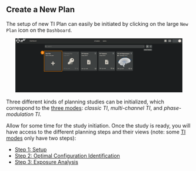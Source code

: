 ## Create a New Plan

The setup of new TI Plan can easily be initiated by clicking on the large ```New Plan``` icon on the ```Dashboard```. 

<p align="center">
  <img width="90%" src="assets/quickguide/newplan.png">
</p>

Three different kinds of planning studies can be initialized, which correspond to the [three modes](/docs/background/modes.md): _classic TI_, _multi-channel TI_, and _phase-modulation TI_.

Allow for some time for the study initiation. Once the study is ready, you will have access to the different planning steps and their views (note: some [TI modes](/docs/background/electromagnetic_modeling/modes) only have two steps):
* [Step 1: Setup](/docs/services/electrode_selector.md)
* [Step 2: Optimal Configuration Identification](/docs/services/post_processing.md)
* [Step 3: Exposure Analysis](/docs/services/s4l_post_processing.md)
